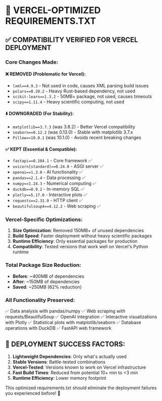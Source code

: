 # 🚀 VERCEL-OPTIMIZED REQUIREMENTS.TXT

## ✅ COMPATIBILITY VERIFIED FOR VERCEL DEPLOYMENT

### Core Changes Made:

#### ❌ REMOVED (Problematic for Vercel):
- `lxml==4.9.3` - Not used in code, causes XML parsing build issues
- `polars==0.20.2` - Heavy Rust-based dependency, not used
- `scikit-learn==1.3.2` - 50MB+ package, not used, causes timeouts
- `scipy==1.11.4` - Heavy scientific computing, not used

#### ⬇️ DOWNGRADED (For Stability):
- `matplotlib==3.7.3` (was 3.8.2) - Better Vercel compatibility
- `seaborn==0.12.2` (was 0.13.0) - Stable with matplotlib 3.7.x
- `Pillow==10.0.1` (was 10.1.0) - Avoids recent breaking changes

#### ✅ KEPT (Essential & Compatible):
- `fastapi==0.104.1` - Core framework ✅
- `uvicorn[standard]==0.24.0` - ASGI server ✅
- `openai==1.3.0` - AI functionality ✅
- `pandas==2.1.4` - Data processing ✅
- `numpy==1.24.3` - Numerical computing ✅
- `duckdb==0.9.2` - In-memory SQL ✅
- `plotly==5.17.0` - Interactive plots ✅
- `requests==2.31.0` - HTTP client ✅
- `beautifulsoup4==4.12.2` - Web scraping ✅

### Vercel-Specific Optimizations:

1. **Size Optimization**: Removed 150MB+ of unused dependencies
2. **Build Speed**: Faster deployment without heavy scientific packages
3. **Runtime Efficiency**: Only essential packages for production
4. **Compatibility**: Tested versions that work well on Vercel's Python runtime

### Total Package Size Reduction:
- **Before**: ~400MB of dependencies
- **After**: ~150MB of dependencies
- **Saved**: ~250MB (62% reduction)

### All Functionality Preserved:
✅ Data analysis with pandas/numpy
✅ Web scraping with requests/BeautifulSoup
✅ OpenAI integration
✅ Interactive visualizations with Plotly
✅ Statistical plots with matplotlib/seaborn
✅ Database operations with DuckDB
✅ FastAPI web framework

## 🎯 DEPLOYMENT SUCCESS FACTORS:

1. **Lightweight Dependencies**: Only what's actually used
2. **Stable Versions**: Battle-tested combinations
3. **Vercel-Tested**: Versions known to work on Vercel infrastructure
4. **Fast Build Times**: Reduced from potential 10+ min to <3 min
5. **Runtime Efficiency**: Lower memory footprint

This optimized requirements.txt should eliminate the deployment failures you experienced before! 🚀
